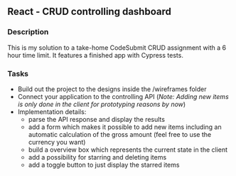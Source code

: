 ## React - CRUD controlling dashboard

### Description

This is my solution to a take-home CodeSubmit CRUD assignment with a 6 hour time limit.
It features a finished app with Cypress tests.

### Tasks

* Build out the project to the designs inside the /wireframes folder
* Connect your application to the controlling API (_Note: Adding new items is only done in the client for prototyping reasons by now_)
* Implementation details:
  * parse the API response and display the results
  * add a form which makes it possible to add new items including an automatic calculation of the gross amount (feel free to use the currency you want)
  * build a overview box which represents the current state in the client
  * add a possibility for starring and deleting items
  * add a toggle button to just display the starred items
